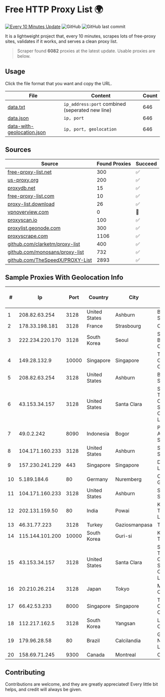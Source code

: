 
# Free HTTP Proxy List 🌍

[![Every 10 Minutes Update](https://github.com/mertguvencli/http-proxy-list/actions/workflows/main.yml/badge.svg?branch=main)](https://github.com/mertguvencli/http-proxy-list/actions/workflows/main.yml)
![GitHub](https://img.shields.io/github/license/mertguvencli/http-proxy-list)
![GitHub last commit](https://img.shields.io/github/last-commit/mertguvencli/http-proxy-list)

It is a lightweight project that, every 10 minutes, scrapes lots of free-proxy sites, validates if it works, and serves a clean proxy list.


> Scraper found **6082** proxies at the latest update. Usable proxies are below.

## Usage

Click the file format that you want and copy the URL.


|File|Content|Count|
|----|-------|-----|
|[data.txt](https://raw.githubusercontent.com/mertguvencli/http-proxy-list/main/proxy-list/data.txt)|`ip_address:port` combined (seperated new line)|646|
|[data.json](https://raw.githubusercontent.com/mertguvencli/http-proxy-list/main/proxy-list/data.json)|`ip, port`|646|
|[data-with-geolocation.json](https://raw.githubusercontent.com/mertguvencli/http-proxy-list/main/proxy-list/data-with-geolocation.json)|`ip, port, geolocation`|646|

## Sources

|Source|Found Proxies|Succeed|
|------|-------------|-------|
|[free-proxy-list.net](https://free-proxy-list.net)|300|✅|
|[us-proxy.org](https://www.us-proxy.org)|200|✅|
|[proxydb.net](http://proxydb.net)|15|✅|
|[free-proxy-list.com](https://free-proxy-list.com/?page=&port=&type%5B%5D=http&type%5B%5D=https&up_time=0&search=Search)|10|✅|
|[proxy-list.download](https://www.proxy-list.download/HTTP)|26|✅|
|[vpnoverview.com](https://vpnoverview.com/privacy/anonymous-browsing/free-proxy-servers)|0|🚫|
|[proxyscan.io](https://www.proxyscan.io)|100|✅|
|[proxylist.geonode.com](https://proxylist.geonode.com/api/proxy-list?limit=300&page=1&sort_by=lastChecked&sort_type=desc&protocols=http,https)|300|✅|
|[proxyscrape.com](https://api.proxyscrape.com/v2/?request=displayproxies&protocol=http&timeout=10000&country=all&ssl=all&anonymity=all)|1106|✅|
|[github.com/clarketm/proxy-list](https://raw.githubusercontent.com/clarketm/proxy-list/master/proxy-list-raw.txt)|400|✅|
|[github.com/monosans/proxy-list](https://raw.githubusercontent.com/monosans/proxy-list/main/proxies/http.txt)|732|✅|
|[github.com/TheSpeedX/PROXY-List](https://raw.githubusercontent.com/TheSpeedX/PROXY-List/master/http.txt)|2893|✅|


## Sample Proxies With Geolocation Info

|#|Ip|Port|Country|City|Internet Service Provider|
|-|--|----|-------|----|-------------------------|
|1|208.82.63.254|3128|United States|Ashburn|Bernardi Sounds|
|2|178.33.198.181|3128|France|Strasbourg|OVH SAS|
|3|222.234.220.170|3128|South Korea|Seoul|SK Broadband Co Ltd|
|4|149.28.132.9|10000|Singapore|Singapore|The Constant Company|
|5|208.82.63.254|3128|United States|Ashburn|Bernardi Sounds|
|6|43.153.34.157|3128|United States|Santa Clara|Shenzhen Tencent Computer Systems Company Limited|
|7|49.0.2.242|8090|Indonesia|Bogor|PT Usaha Adi Sanggoro|
|8|104.171.160.233|3128|United States|Ashburn|Sneaker Server|
|9|157.230.241.229|443|Singapore|Singapore|DigitalOcean, LLC|
|10|5.189.184.6|80|Germany|Nuremberg|Contabo GmbH|
|11|104.171.160.233|3128|United States|Ashburn|Sneaker Server|
|12|202.131.159.50|80|India|Powai|Karuturi Telecom Pvt Ltd|
|13|46.31.77.223|3128|Turkey|Gaziosmanpasa|Talha Bogaz|
|14|115.144.101.200|10000|South Korea|Guri-si|Korea Telecom|
|15|43.153.34.157|3128|United States|Santa Clara|Shenzhen Tencent Computer Systems Company Limited|
|16|20.210.26.214|3128|Japan|Tokyo|Microsoft Corporation|
|17|66.42.53.233|8000|Singapore|Singapore|The Constant Company|
|18|112.217.162.5|3128|South Korea|Yangsan|LG DACOM Corporation|
|19|179.96.28.58|80|Brazil|Calcilandia|G8 NETWORKS LTDA|
|20|158.69.71.245|9300|Canada|Montreal|OVH SAS|



## Contributing

Contributions are welcome, and they are greatly appreciated! Every
little bit helps, and credit will always be given.

